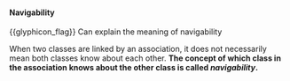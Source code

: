 <div id="title">

#### Navigability

</div>

<span id="prereqs"></span>

<span id="outcomes">{{glyphicon_flag}} Can explain the meaning of navigability</span>

<div id="body">

When two classes are linked by an association, it does not necessarily mean both classes know about each other. **The concept of which class in the association knows about the other class is called _navigability_.**

</div>

<div id="extras">

</div>
